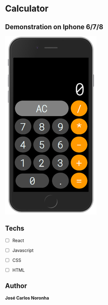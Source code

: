 # Calculator

## Demonstration on Iphone 6/7/8
<span><img src="./src/main/image/clone-calculadora-iphone.png"></span>

## Techs

* [ ] React
* [ ] Javascript
* [ ] CSS
* [ ] HTML


## Author

**José Carlos Noronha**